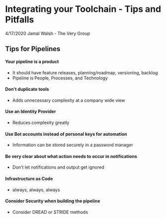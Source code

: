 # Integrating your Toolchain - Tips and Pitfalls
4/17/2020
Jamal Walsh - The Very Group

## Tips for Pipelines

#### Your pipeline is a product
- It should have feature releases, planning/roadmap, versioning, backlog
- Pipeline is People, Processes, and Technology

#### Don't duplicate tools
- Adds unnecessary complexity at a company wide view

#### Use an Identity Provider
- Reduces complexity greatly

#### Use Bot accounts instead of personal keys for automation
- Information can be stored securely in a password manager

#### Be very clear about what action needs to occur in notifications
- Don't let notifications and output get ignored

#### Infrastructure as Code
- always, always, always

#### Consider Security when building the pipeline
- Consider DREAD or STRIDE methods
